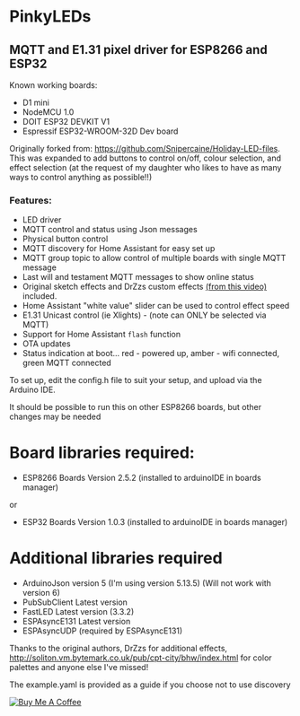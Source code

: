 # PinkyLEDs
## MQTT and E1.31 pixel driver for ESP8266 and ESP32
Known working boards:
* D1 mini
* NodeMCU 1.0
* DOIT ESP32 DEVKIT V1
* Espressif ESP32-WROOM-32D Dev board

Originally forked from: https://github.com/Snipercaine/Holiday-LED-files.  This was expanded to add buttons to control on/off, colour selection, and effect selection (at the request of my daughter who likes to have as many ways to control anything as possible!!)
### Features:
* LED driver
* MQTT control and status using Json messages
* Physical button control
* MQTT discovery for Home Assistant for easy set up
* MQTT group topic to allow control of multiple boards with single MQTT message
* Last will and testament MQTT messages to show online status
* Original sketch effects and DrZzs custom effects [(from this video)](https://www.youtube.com/watch?v=6Y6jUM1OaYM&t=365s) included.
* Home Assistant "white value" slider can be used to control effect speed
* E1.31 Unicast control (ie Xlights) - (note can ONLY be selected via MQTT)
* Support for Home Assistant `flash` function
* OTA updates
* Status indication at boot... red - powered up, amber - wifi connected, green MQTT connected


To set up, edit the config.h file to suit your setup, and upload via the Arduino IDE.

It should be possible to run this on other ESP8266 boards, but other changes may be needed

# Board libraries required:
* ESP8266 Boards Version 2.5.2 (installed to arduinoIDE in boards manager)

or
* ESP32 Boards Version 1.0.3 (installed to arduinoIDE in boards manager)
# Additional libraries required
* ArduinoJson version 5 (I'm using version 5.13.5) (Will not work with version 6)
* PubSubClient Latest version
* FastLED Latest version (3.3.2)
* ESPAsyncE131 Latest version
* ESPAsyncUDP (required by ESPAsyncE131)

Thanks to the original authors, DrZzs for additional effects, http://soliton.vm.bytemark.co.uk/pub/cpt-city/bhw/index.html for color palettes and anyone else I've missed!

The example.yaml is provided as a guide if you choose not to use discovery

[<a href="https://www.buymeacoffee.com/V3q9id4" target="_blank"><img src="https://www.buymeacoffee.com/assets/img/custom_images/purple_img.png" alt="Buy Me A Coffee" style="height: auto !important;width: auto !important;" ></a>](https://www.buymeacoffee.com/V3q9id4)
